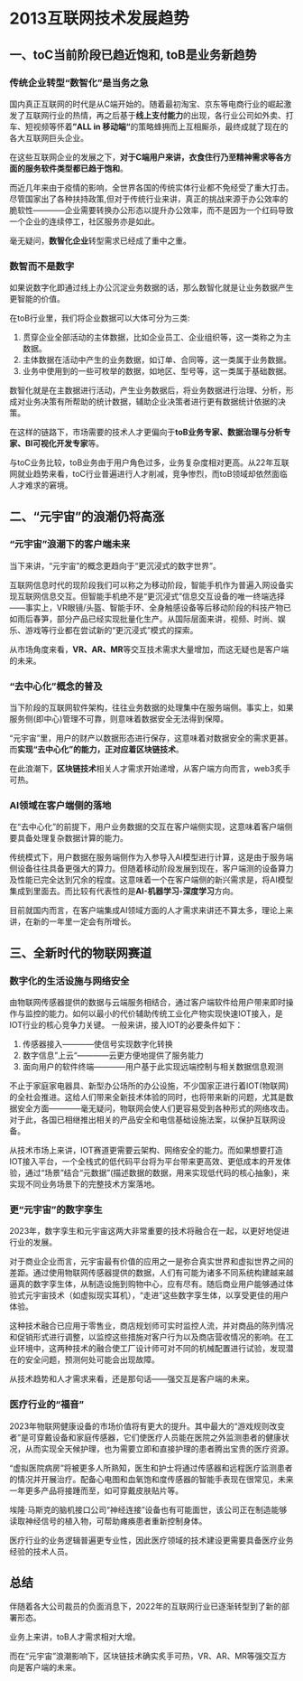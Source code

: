 
# 2013互联网技术发展趋势

## 一、toC当前阶段已趋近饱和, toB是业务新趋势

### 传统企业转型“数智化”是当务之急

国内真正互联网的时代是从C端开始的。随着最初淘宝、京东等电商行业的崛起激发了互联网行业的热情，再之后基于<b>线上支付能力</b>的出现，各行业公司如外卖、打车、短视频等怀着<b>”ALL in 移动端“</b>的策略蜂拥而上互相厮杀，最终成就了现在的各大互联网巨头企业。

在这些互联网企业的发展之下，<b>对于C端用户来讲，衣食住行乃至精神需求等各方面的服务软件类型都已趋于饱和</b>。

而近几年来由于疫情的影响，全世界各国的传统实体行业都不免经受了重大打击。尽管国家出了各种扶持政策,但对于传统行业来讲，真正的挑战来源于办公效率的脆软性————企业需要转换办公形态以提升办公效率，而不是因为一个红码导致一个企业的连续停工，社区服务亦是如此。

毫无疑问，<b>数智化企业</b>转型需求已经成了重中之重。

### 数智而不是数字

如果说数字化即通过线上办公沉淀业务数据的话，那么数智化就是让业务数据产生更智能的价值。

在toB行业里，我们将企业数据可以大体可分为三类:

  1. 贯穿企业全部活动的主体数据，比如企业员工、企业组织等，这一类称之为主数据。
  2. 主体数据在活动中产生的业务数据，如订单、合同等，这一类属于业务数据。
  3. 业务中使用到的一些可枚举的数据，如地区、型号等，这一类属于基础数据。

数智化就是在主数据进行活动，产生业务数据后，将业务数据进行治理、分析，形成对业务决策有所帮助的统计数据，辅助企业决策者进行更有数据统计依据的决策。

在这样的链路下，市场需要的技术人才更偏向于<b>toB业务专家、数据治理与分析专家、BI可视化开发专家</b>等。

与toC业务比较，toB业务由于用户角色过多，业务复杂度相对更高。从22年互联网就业趋势来看，toC行业普遍进行人才削减，竞争惨烈，而toB领域却依然面临人才难求的窘境。

## 二、“元宇宙”的浪潮仍将高涨

### “元宇宙”浪潮下的客户端未来

当下来讲，“元宇宙”的概念更趋向于“更沉浸式的数字世界”。

互联网信息时代的现阶段我们可以称之为移动阶段，智能手机作为普遍入网设备实现互联网信息交互。但智能手机绝不是“更沉浸式”信息交互设备的唯一终端选择——事实上，VR眼镜/头盔、智能手环、全身触感设备等后移动阶段的科技产物已如雨后春笋，部分产品已经实现批量化生产。从国际层面来讲，视频、时尚、娱乐、游戏等行业都在尝试新的“更沉浸式”模式的探索。

从市场角度来看，<b>VR、AR、MR</b>等交互技术需求大量增加，而这无疑也是客户端的未来。

### “去中心化”概念的普及

当下阶段的互联网软件架构，往往业务数据的处理集中在服务端侧。事实上，如果服务侧(即中心)管理不可靠，则意味着数据安全无法得到保障。

“元宇宙”里，用户的财产以数据形态进行保存，这意味着对数据安全的需求更甚。而<b>实现“去中心化”的能力，正对应着区块链技术</b>。

在此浪潮下，<b>区块链技术</b>相关人才需求开始递增，从客户端方向而言，web3炙手可热。

### AI领域在客户端侧的落地

在“去中心化”的前提下，用户业务数据的交互在客户端侧实现，这意味着客户端侧要具备处理复杂数据计算的能力。

传统模式下，用户数据在服务端侧作为入参导入AI模型进行计算，这是由于服务端侧设备往往具备更强大的算力。但随着移动阶段发展到现在，客户端测的设备算力及性能已完全达到冗余的程度。这意味着一个在客户端侧的新兴需求是，将AI模型集成到里面去。而比较有代表性的是<b>AI-机器学习-深度学习</b>方向。

目前就国内而言，在客户端集成AI领域方面的人才需求来讲还不算太多，理论上来讲，在新的一年里一定会有所增长。

## 三、全新时代的物联网赛道

### 数字化的生活设施与网络安全

由物联网传感器提供的数据与云端服务相结合，通过客户端软件给用户带来即时操作与监控的能力。如何以最小的代价辅助传统工业化产物实现快速IOT接入，是IOT行业的核心竞争力关键。
一般来讲，接入IOT的必要条件如下：

  1. 传感器接入————使信号实现数字化转换
  2. 数字信息”上云“————云更方便地提供了服务能力
  3. 面向用户的软件终端————用户基于此实现远端控制与相关数据信息观测
  
不止于家庭家电器具、新型办公场所的办公设施，不少国家正进行着IOT(物联网)的全社会推进。这给人们带来全新技术体验的同时，也将带来新的问题，尤其是数据安全方面————毫无疑问，物联网会使人们更容易受到各种形式的网络攻击。
对于此，各国已相继推出相关的产品安全和电信基础设施法案，以保护互联网设备。

从技术市场上来讲，IOT赛道更需要云架构、网络安全的能力。而如果想要打造IOT接入平台，一个全栈式的低代码平台将为平台带来更高效、更低成本的开发体验，通过“场景”结合“元数据”(描述数据的数据，用来实现低代码的核心抽象)，来实现不同业务场景下的完整技术方案落地。

### 更“元宇宙”的数字孪生

2023年，数字孪生和元宇宙这两大非常重要的技术将融合在一起，以更好地促进行业的发展。

对于商业企业而言，元宇宙最有价值的应用之一是弥合真实世界和虚拟世界之间的差距。通过使用物联网传感器提供的数据，人们有可能为诸多不同系统构建越来越逼真的数字孪生体，从制造设施到购物中心，应有尽有。随后商业用户能够通过体验式元宇宙技术（如虚拟现实耳机），“走进”这些数字孪生体，以享受更佳的用户体验。

这种技术融合已应用于零售业，商店规划师可实时监控人流，并对商品的陈列情况和促销形式进行调整，以监控这些措施对客户行为以及商店营收情况的影响。在工业环境中，这两种技术的融合使工厂设计师可对不同的机械配置进行试验，发现潜在的安全问题，预测何处可能会出现故障。

从技术趋势和人才需求来看，还是那句话——强交互是客户端的未来。

### 医疗行业的“福音”

2023年物联网健康设备的市场价值将有更大的提升。其中最大的“游戏规则改变者”是可穿戴设备和家庭传感器，它们使医疗人员能在医院之外监测患者的健康状况，从而实现全天候护理，也为需要立即和直接护理的患者腾出宝贵的医疗资源。

“虚拟医院病房”将被更多人所熟知，医生和护士将通过传感器和远程医疗监测患者的情况并开展治疗。配备心电图和血氧饱和度传感器的智能手表现在很常见，未来一年更多产品将接踵而至，如可穿戴皮肤贴片等。

埃隆·马斯克的脑机接口公司“神经连接”设备也有可能面世，该公司正在制造能够读取神经信号的植入物，可帮助瘫痪患者重新控制身体。

医疗行业的业务逻辑普遍更专业性，因此医疗领域的技术建设更需要具备医疗业务经验的技术人员。

## 总结

伴随着各大公司裁员的负面消息下，2022年的互联网行业已逐渐转型到了新的部署形态。

业务上来讲，toB人才需求相对大增。

而在“元宇宙”浪潮影响下，区块链技术确实炙手可热，VR、AR、MR等强交互方向是客户端的未来。
